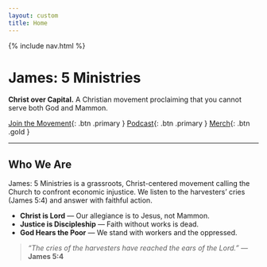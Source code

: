 ```yaml
---
layout: custom
title: Home
---
```


{% include nav.html %}


# James: 5 Ministries
**Christ over Capital.** A Christian movement proclaiming that you cannot serve both God and Mammon. 

[Join the Movement](mailto:info@james5.org?subject=Join%20the%20Movement){: .btn .primary }
[Podcast](https://james5ministries.substack.com){: .btn .primary }
[Merch](https://james5.creator-spring.com){: .btn .gold }

---

## Who We Are
James: 5 Ministries is a grassroots, Christ-centered movement calling the Church to confront economic injustice. We listen to the harvesters’ cries (James 5:4) and answer with faithful action.

- **Christ is Lord** — Our allegiance is to Jesus, not Mammon.  
- **Justice is Discipleship** — Faith without works is dead.  
- **God Hears the Poor** — We stand with workers and the oppressed.

> *“The cries of the harvesters have reached the ears of the Lord.”* — **James 5:4**

